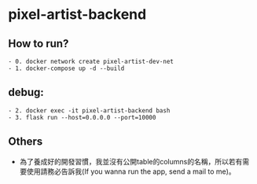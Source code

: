 # pixel-artist-backend

## How to run?
    - 0. docker network create pixel-artist-dev-net
    - 1. docker-compose up -d --build
## debug:
    - 2. docker exec -it pixel-artist-backend bash
    - 3. flask run --host=0.0.0.0 --port=10000
    
## Others
  - 為了養成好的開發習慣，我並沒有公開table的columns的名稱，所以若有需要使用請務必告訴我(If you wanna run the app, send a mail to me)。

